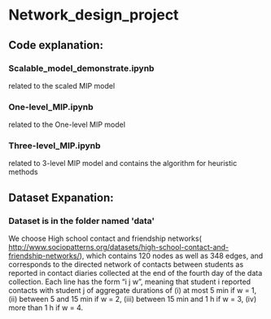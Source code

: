 # Network_design_project
## Code explanation:
### Scalable_model_demonstrate.ipynb 
related to the scaled MIP model
### One-level_MIP.ipynb 
related to the One-level MIP model
### Three-level_MIP.ipynb 
related to 3-level MIP model and contains the algorithm for heuristic methods
## Dataset Expanation:
### Dataset is in the folder named 'data'
We choose High school contact and friendship networks( http://www.sociopatterns.org/datasets/high-school-contact-and-friendship-networks/), which contains 120 nodes as well as 348 edges, and corresponds to the directed network of contacts between students as reported in contact diaries collected at the end of the fourth day of the data collection. Each line has the form “i j w”, meaning that student i reported contacts with student j of aggregate durations of (i) at most 5 min if w = 1, (ii) between 5 and 15 min if w = 2, (iii) between 15 min and 1 h if w = 3, (iv) more than 1 h if w = 4.
